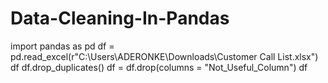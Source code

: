 # Data-Cleaning-In-Pandas
import pandas as pd
df = pd.read_excel(r"C:\Users\ADERONKE\Downloads\Customer Call List.xlsx")
df
df.drop_duplicates()
df = df.drop(columns = "Not_Useful_Column")
df
